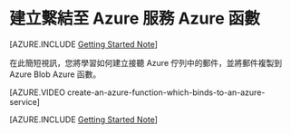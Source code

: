 <properties
   pageTitle="建立繫結至 Azure 服務 Azure 函數 |Microsoft Azure"
   description="建立 Azure 函數、 無伺服器的應用程式，與其他 Azure 服務的互動。"
   services="functions"
   documentationCenter="dev-center-name"
   authors="yochay"
   manager="manager-alias"
   editor=""
   tags=""
   keywords="azure 函數、 函數、 事件處理、 webhooks、 動態計算、 無架構"/>

<tags
   ms.service="functions"
   ms.devlang="multiple"
   ms.topic="get-started-article"
   ms.tgt_pltfrm="multiple"
   ms.workload="na"
   ms.date="03/09/2016"
   ms.author="yochayk@microsoft.com"/>
   
# <a name="create-an-azure-function-which-binds-to-an-azure-service"></a>建立繫結至 Azure 服務 Azure 函數
   
[AZURE.INCLUDE [Getting Started Note](../../includes/functions-getting-started.md)]

在此簡短視訊，您將學習如何建立接聽 Azure 佇列中的郵件，並將郵件複製到 Azure Blob Azure 函數。 

[AZURE.VIDEO create-an-azure-function-which-binds-to-an-azure-service]
&nbsp;

[AZURE.INCLUDE [Getting Started Note](../../includes/functions-get-help.md)]